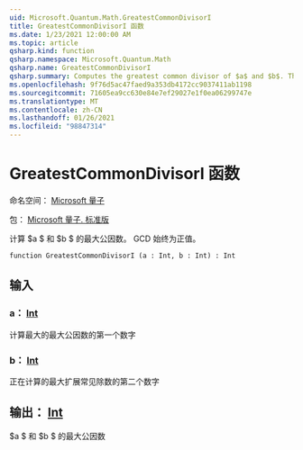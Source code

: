 ```yaml
---
uid: Microsoft.Quantum.Math.GreatestCommonDivisorI
title: GreatestCommonDivisorI 函数
ms.date: 1/23/2021 12:00:00 AM
ms.topic: article
qsharp.kind: function
qsharp.namespace: Microsoft.Quantum.Math
qsharp.name: GreatestCommonDivisorI
qsharp.summary: Computes the greatest common divisor of $a$ and $b$. The GCD is always positive.
ms.openlocfilehash: 9f76d5ac47faed9a353db4172cc9037411ab1198
ms.sourcegitcommit: 71605ea9cc630e84e7ef29027e1f0ea06299747e
ms.translationtype: MT
ms.contentlocale: zh-CN
ms.lasthandoff: 01/26/2021
ms.locfileid: "98847314"
---
```

# <a name="greatestcommondivisori-function"></a>GreatestCommonDivisorI 函数

命名空间： [Microsoft 量子](xref:Microsoft.Quantum.Math)

包： [Microsoft 量子. 标准版](https://nuget.org/packages/Microsoft.Quantum.Standard)


计算 $a $ 和 $b $ 的最大公因数。 GCD 始终为正值。

```qsharp
function GreatestCommonDivisorI (a : Int, b : Int) : Int
```


## <a name="input"></a>输入

### <a name="a--int"></a>a： [Int](xref:microsoft.quantum.lang-ref.int)

计算最大的最大公因数的第一个数字


### <a name="b--int"></a>b： [Int](xref:microsoft.quantum.lang-ref.int)

正在计算的最大扩展常见除数的第二个数字



## <a name="output--int"></a>输出： [Int](xref:microsoft.quantum.lang-ref.int)

$a $ 和 $b $ 的最大公因数